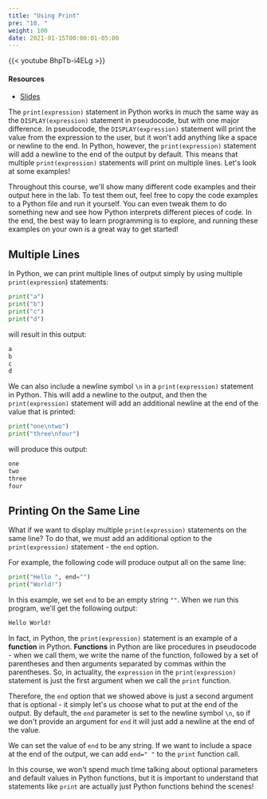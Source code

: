 ```yaml
---
title: "Using Print"
pre: "10. "
weight: 100
date: 2021-01-15T00:00:01-05:00
---
```


{{< youtube BhpTb-i4ELg >}}

#### Resources

* <a href="slides" target="_blank">Slides</a>

The `print(expression)` statement in Python works in much the same way as the `DISPLAY(expression)` statement in pseudocode, but with one major difference. In pseudocode, the `DISPLAY(expression)` statement will print the value from the expression to the user, but it won't add anything like a space or newline to the end. In Python, however, the `print(expression)` statement will add a newline to the end of the output by default. This means that multiple `print(expression)` statements will print on multiple lines. Let's look at some examples!

Throughout this course, we'll show many different code examples and their output here in the lab. To test them out, feel free to copy the code examples to a Python file and run it yourself. You can even tweak them to do something new and see how Python interprets different pieces of code. In the end, the best way to learn programming is to explore, and running these examples on your own is a great way to get started!

## Multiple Lines

In Python, we can print multiple lines of output simply by using multiple `print(expression`) statements:

```python
print("a")
print("b")
print("c")
print("d")
```

will result in this output:

```tex
a
b
c
d
```

We can also include a newline symbol `\n` in a `print(expression)` statement in Python. This will add a newline to the output, and then the `print(expression)` statement will add an additional newline at the end of the value that is printed:

```python
print("one\ntwo")
print("three\nfour")
```

will produce this output:

```tex
one
two
three
four
```

## Printing On the Same Line

What if we want to display multiple `print(expression)` statements on the same line? To do that, we must add an additional option to the `print(expression)` statement - the `end` option. 

For example, the following code will produce output all on the same line:

```python
print("Hello ", end="")
print("World!")
```

In this example, we set `end` to be an empty string `""`. When we run this program, we'll get the following output:

```tex
Hello World!
```

In fact, in Python, the `print(expression)` statement is an example of a **function** in Python. **Functions** in Python are like procedures in pseudocode - when we call them, we write the name of the function, followed by a set of parentheses and then arguments separated by commas within the parentheses. So, in actuality, the `expression` in the `print(expression)` statement is just the first argument when we call the `print` function. 

Therefore, the `end` option that we showed above is just a second argument that is optional - it simply let's us choose what to put at the end of the output. By default, the `end` parameter is set to the newline symbol `\n`, so if we don't provide an argument for `end` it will just add a newline at the end of the value.

We can set the value of `end` to be any string. If we want to include a space at the end of the output, we can add `end=" "` to the `print` function call. 

In this course, we won't spend much time talking about optional parameters and default values in Python functions, but it is important to understand that statements like `print` are actually just Python functions behind the scenes!